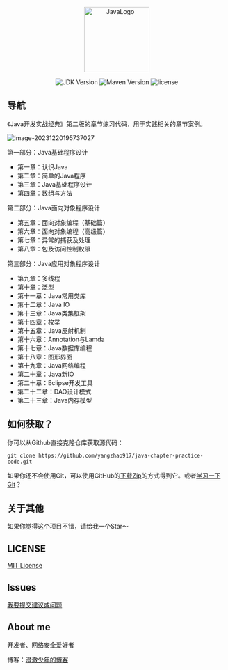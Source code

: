 <p align="center"><a href="https://github.com/yangzhao917/java-chapter-practice-code" target="_blank" rel="noopener noreferrer"><img width="150" src="https://qiniu-image.gotojava.cn/blog/2023-12-22-181058.jpg" alt="JavaLogo"></a></p>

<p align="center">
<img src="https://img.shields.io/badge/JDK-1.8%2B-blue" alt="JDK Version">
<img src="https://img.shields.io/badge/Maven-3.5%2B-red" alt="Maven Version">
<img src="https://img.shields.io/badge/License-MIT License-orange" alt="license">
</p>

## 导航

《Java开发实战经典》第二版的章节练习代码，用于实践相关的章节案例。

![image-20231220195737027](https://qiniu-image.gotojava.cn/blog/2023-12-20-203346.png)

第一部分：Java基础程序设计

- 第一章：认识Java
- 第二章：简单的Java程序
- 第三章：Java基础程序设计
- 第四章：数组与方法

第二部分：Java面向对象程序设计

- 第五章：面向对象编程（基础篇）
- 第六章：面向对象编程（高级篇）
- 第七章：异常的捕获及处理
- 第八章：包及访问控制权限

第三部分：Java应用对象程序设计

- 第九章：多线程
- 第十章：泛型
- 第十一章：Java常用类库
- 第十二章：Java IO
- 第十三章：Java类集框架
- 第十四章：枚举
- 第十五章：Java反射机制
- 第十六章：Annotation与Lamda
- 第十七章：Java数据库编程
- 第十八章：图形界面
- 第十九章：Java网络编程
- 第二十章：Java新IO
- 第二十章：Eclipse开发工具
- 第二十二章：DAO设计模式
- 第二十三章：Java内存模型

## 如何获取？

你可以从Github直接克隆仓库获取源代码：

```shell
git clone https://github.com/yangzhao917/java-chapter-practice-code.git
```

如果你还不会使用Git，可以使用GitHub的[下载Zip](https://codeload.github.com/yangzhao917/java-chapter-practice-code/zip/refs/heads/main)的方式得到它。或者[学习一下Git](https://www.liaoxuefeng.com/wiki/896043488029600)？

## 关于其他

如果你觉得这个项目不错，请给我一个Star～

## LICENSE

[MIT License](https://github.com/yangzhao917/java-chapter-practice-code/blob/main/LICENSE)

## Issues

[我要提交建议或问题](https://github.com/yangzhao917/java-chapter-practice-code/issues)

## About me

开发者、网络安全爱好者

博客：[澄澈少年的博客](https://gotojava.cn/)